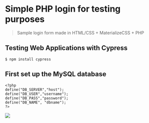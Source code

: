 # Simple PHP login for testing purposes
>Sample login form made in HTML/CSS + MaterializeCSS + PHP 

## Testing Web Applications with Cypress
```
$ npm install cypress

```
## First set up the MySQL database
```
<?php
define("DB_SERVER","host");
define("DB_USER","username");
define("DB_PASS","password");
define("DB_NAME", "dbname");
?> 
```

![](img/CypressTrim.gif)